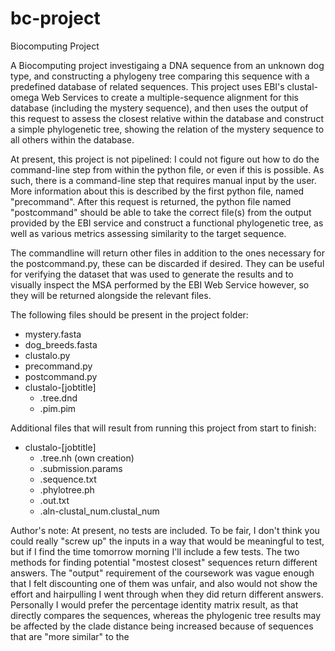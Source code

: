 # bc-project
Biocomputing Project

A Biocomputing project investigaing a DNA sequence from an unknown dog type, and constructing a phylogeny tree comparing this sequence with a predefined database of related sequences. This project uses EBI's clustal-omega Web Services to create a multiple-sequence alignment for this database (including the mystery sequence), and then uses the output of this request to assess the closest relative within the database and construct a simple phylogenetic tree, showing the relation of the mystery sequence to all others within the database.

At present, this project is not pipelined: I could not figure out how to do the command-line step from within the python file, or even if this is possible. As such, there is a command-line step that requires manual input by the user. More information about this is described by the first python file, named "precommand". After this request is returned, the python file named "postcommand" should be able to take the correct file(s) from the output provided by the EBI service and construct a functional phylogenetic tree, as well as various metrics assessing similarity to the target sequence.

The commandline will return other files in addition to the ones necessary for the postcommand.py, these can be discarded if desired. They can be useful for verifying the dataset that was used to generate the results and to visually inspect the MSA performed by the EBI Web Service however, so they will be returned alongside the relevant files.

The following files should be present in the project folder:
  - mystery.fasta
  - dog_breeds.fasta
  - clustalo.py
  - precommand.py
  - postcommand.py
  - clustalo-[jobtitle]
    - .tree.dnd
    - .pim.pim

Additional files that will result from running this project from start to finish:
  - clustalo-[jobtitle]
    - .tree.nh (own creation)
    - .submission.params
    - .sequence.txt
    - .phylotree.ph
    - .out.txt
    - .aln-clustal_num.clustal_num
 
Author's note:
At present, no tests are included. To be fair, I don't think you could really "screw up" the inputs in a way that would be meaningful to test, but if I find the time tomorrow morning I'll include a few tests. The two methods for finding potential "mostest closest" sequences return different answers. The "output" requirement of the coursework was vague enough that I felt discounting one of them was unfair, and also would not show the effort and hairpulling I went through when they did return different answers. Personally I would prefer the percentage identity matrix result, as that directly compares the sequences, whereas the phylogenic tree results may be affected by the clade distance being increased because of sequences that are "more similar" to the  
